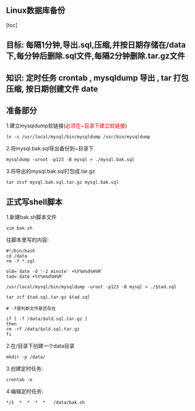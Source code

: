 Linux数据库备份
---

[toc]

## 目标: 每隔1分钟,导出.sql,压缩,并按日期存储在/data 下,每分钟后删除.sql文件,每隔2分钟删除.tar.gz文件

## 知识: 定时任务 crontab , mysqldump 导出 , tar 打包压缩, 按日期创建文件 date

## 准备部分

1.建立mysqldump软链接(<font color=red>必须在~目录下建立软链接</font>)

    ln -s /usr/local/mysql/bin/mysqldump /usr/bin/mysqldump

2.将mysql.bak.sql导出备份到~目录下

    mysqldump -uroot -p123 -B mysql > ./mysql.bak.sql

3.将导出的mysql.bak.sql打包成.tar.gz

    tar zcvf mysql.bak.sql.tar.gz mysql.bak.sql

## 正式写shell脚本

1.新建bak.sh脚本文件

    vim bak.sh

往脚本里写的内容:

    #!/bin/bash
    cd /data
    rm -f *.sql
    
    old=`date -d '-2 minute' +%Y%m%d%H%M`
    tad=`date +%Y%m%d%H%M`
    
    /usr/local/mysql/bin/mysqldump -uroot -p123 -B mysql > ./$tad.sql
    
    tar zcf $tad.sql.tar.gz $tad.sql
    
    # -f是判断文件是否存在

    if [ -f /data/$old.sql.tar.gz ]
    then
    rm -rf /data/$old.sql.tar.gz
    fi



2.在/目录下创建一个data目录

    mkdir -p /data/

3.创建定时任务:

    crontab -e

4:编辑定时任务:

    */1  *  *  *  *   /data/bak.sh




